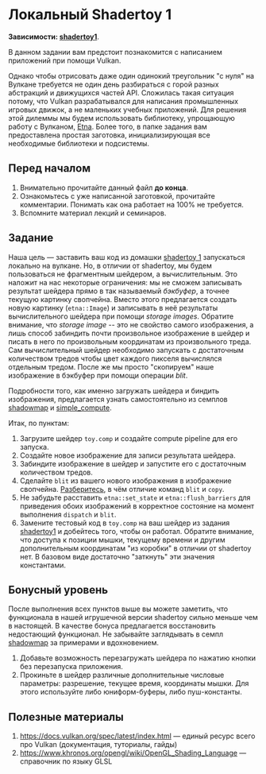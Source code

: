# Локальный Shadertoy 1

**Зависимости: [shadertoy1](/tasks/shadertoy2/)**.

В данном задании вам предстоит познакомится с написанием приложений при помощи Vulkan.

Однако чтобы отрисовать даже один одинокий треугольник "с нуля" на Вулкане требуется не один день разбираться с горой разных абстракций и движущихся частей API.
Сложилась такая ситуация потому, что Vulkan разрабатывался для написания промышленных игровых движок, а не маленьких учебных приложений.
Для решения этой дилеммы мы будем использовать библиотеку, упрощающую работу с Вулканом, [Etna](https://github.com/alexandrShcherbakov/etna/).
Более того, в папке задания вам предоставлена простая заготовка, инициализирующая все необходимые библиотеки и подсистемы.

## Перед началом

 1. Внимательно прочитайте данный файл **до конца**.
 2. Ознакомьтесь с уже написанной заготовкой, прочитайте комментарии.
    Понимать как она работает на 100% не требуется.
 3. Вспомните материал лекций и семинаров.

## Задание

Наша цель &mdash; заставить ваш код из домашки [shadertoy 1](/tasks/shadertoy1/) запускаться локально на вулкане.
Но, в отличии от shadertoy, мы будем пользоваться не фрагментным шейдером, а вычислительным.
Это наложит на нас некоторые ограничения: мы не сможем записывать результат шейдера прямо в так называемый *бэкбуфер*, а точнее текущую картинку свопчейна.
Вместо этого предлагается создать новую картинку (`etna::Image`) и записывать в неё результаты вычислительного шейдера при помощи *storage images*.
Обратите внимание, что *storage image* -- это не свойство самого изображения, а лишь способ забиндить почти произвольное изображение в шейдер и писать в него по произвольным координатам из произвольного треда.
Сам вычислительный шейдер необходимо запускать с достаточным количеством тредов чтобы цвет каждого пикселя вычислялся отдельным тредом.
После же мы просто "скопируем" наше изображение в бэкбуфер при помощи операции *blit*.

Подробности того, как именно загружать шейдера и биндить изображения, предлагается узнать самостоятельно из семплов [shadowmap](/samples/shadowmap/) и [simple_compute](/samples/simple_compute/).

Итак, по пунктам:

 1. Загрузите шейдер `toy.comp` и создайте compute pipeline для его запуска.
 2. Создайте новое изображение для записи результата шейдера.
 3. Забиндите изображение в шейдер и запустите его с достаточным количеством тредов.
 4. Сделайте `blit` из вашего нового изображения в изображение свопчейна.
 [Разберитесь](https://docs.vulkan.org/spec/latest/chapters/copies.html), в чём отличие команд `blit` и `copy`.
 5. Не забудьте расставить `etna::set_state` и `etna::flush_barriers` для приведения обоих изображений в корректное состояние на момент выполнения `dispatch` и `blit`.
 6. Замените тестовый код в `toy.comp` на ваш шейдер из задания [shadertoy1](/tasks/shadertoy1/) и добейтесь того, чтобы он работал.
 Обратите внимание, что доступа к позиции мышки, текущему времени и другим дополнительным координатам "из коробки" в отличии от shadertoy нет.
 В базовом виде достаточно "заткнуть" эти значения константами.

## Бонусный уровень

После выполнения всех пунктов выше вы можете заметить, что функционала в нашей игрушечной версии shadertoy сильно меньше чем в настоящей.
В качестве бонуса предлагается восстановить недостающий функционал.
Не забывайте заглядывать в семпл [shadowmap](/samples/shadowmap/) за примерами и вдохновением.

 1. Добавьте возможность перезагружать шейдера по нажатию кнопки без перезапуска приложения.
 2. Прокиньте в шейдер различные дополнительные числовые параметры: разрешение, текущее время, координаты мышки.
 Для этого используйте либо юниформ-буферы, либо пуш-константы.

## Полезные материалы

 1. https://docs.vulkan.org/spec/latest/index.html &mdash; единый ресурс всего про Vulkan (документация, туториалы, гайды)
 2. https://www.khronos.org/opengl/wiki/OpenGL_Shading_Language &mdash; справочник по языку GLSL
